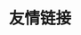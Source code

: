 ---
friends: true
title: 友情链接
description: 迄今所有人生都大写着失败，但不妨碍我继续向前✨
permalink: /blog/friends/
list:
  -
    name: XINGJI
    link: https://github.com/XingJi-love
    avatar: https://i.p-i.vip/47/20241024-67192acae3bb8.png
    desc: 迄今所有人生都大写着失败，但不妨碍我继续向前✨
  -
    name: pengzhanbo
    link: https://github.com/pengzhanbo
    avatar: https://github.com/pengzhanbo.png
    desc: 即使慢，驰而不息，纵会落后，纵会失败，但必须能够到达他所向的目标。
  -
    name: XINGJI
    link: https://github.com/XingJi-love
    avatar: https://i.p-i.vip/47/20241024-67192acae3bb8.png
    desc: 迄今所有人生都大写着失败，但不妨碍我继续向前✨
---